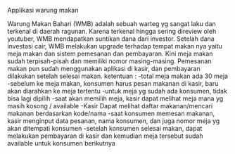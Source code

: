 Applikasi warung makan

Warung Makan Bahari (WMB) adalah sebuah warteg yg sangat laku dan terkenal di daerah ragunan.
Karena terkenal hingga sering direview oleh youtuber, WMB mendapatkan suntikan dana dari investor. 
Setelah dana investasi cair, WMB melakukan upgrade terhadap tempat makan nya 
yaitu meja makan dan sistem pemesanan dan pembayaran.
Kini meja makan sudah terpisah-pisah dan memiliki nomor masing-masing.
Pemesanan makan pun sudah menggunakan aplikasi di kasir, dan pembayaran dilakukan setelah selesai makan.
ketentuan :
-total meja makan ada 30 meja
-sebelum ke meja makan, konsumen harus pesan makanan di kasir, baru akan diarahkan ke meja tertentu
-untuk meja yg sudah ada konsumen, tidak bisa lagi dipilih
-saat akan memilih meja, kasir dapat melihat meja mana yg masih kosong / available
-Kasir Dapat melihat daftar makanan/mencari makanan berdasarkan kode/nama
-saat konsumen memesan makanan, kasir menginput data pesanan, nama konsumen, dan juga nomor meja yg akan ditempati konsumen
-setelah konsumen selesai makan, dapat melakukan pembayaran di kasir dan kemudian meja tersebut sudah available 
untuk konsumen berikutnya
